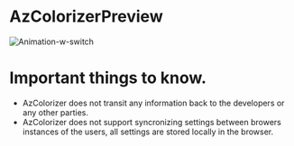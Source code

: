 # AzColorizerPreview

![Animation-w-switch](https://github.com/sassdawe/AzColorizerPreview/assets/10754765/110f9200-1d74-4841-8ded-8677b84abf5d)


# Important things to know.

- AzColorizer does not transit any information back to the developers or any other parties.
- AzColorizer does not support syncronizing settings between browers instances of the users, all settings are stored locally in the browser.
